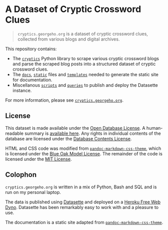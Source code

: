 # A Dataset of Cryptic Crossword Clues

> `cryptics.georgeho.org` is a dataset of cryptic crossword clues,
> collected from various blogs and digital archives.

This repository contains:

- The [`cryptics`](https://github.com/eigenfoo/cryptics/tree/main/cryptics)
  Python library to scrape various cryptic crossword blogs and parse the
  scraped blog posts into a structured dataset of cryptic crossword clues.
- The [`docs`](https://github.com/eigenfoo/cryptics/tree/main/docs),
  [`static`](https://github.com/eigenfoo/cryptics/tree/main/static) files and
  [`templates`](https://github.com/eigenfoo/cryptics/tree/main/templates)
  needed to generate the static site for documentation.
- Miscellanous
  [`scripts`](https://github.com/eigenfoo/cryptics/tree/main/scripts) and
  [`queries`](https://github.com/eigenfoo/cryptics/tree/main/queries) to
  publish and deploy the Datasette instance.

For more information, please see [`cryptics.georgeho.org`](https://cryptics.georgeho.org/).

## License

This dataset is made available under the [Open Database License](http://opendatacommons.org/licenses/odbl/1.0/).
A human-readable summary is [available here](https://opendatacommons.org/licenses/odbl/summary/).
Any rights in individual contents of the database are licensed under the [Database Contents License](http://opendatacommons.org/licenses/dbcl/1.0/).

HTML and CSS code was modified from [`pandoc-markdown-css-theme`](https://github.com/jez/pandoc-markdown-css-theme),
which is licensed under the [Blue Oak Model License](https://blueoakcouncil.org/license/1.0.0).
The remainder of the code is licensed under the [MIT License](https://mit-license.org/).

## Colophon

`cryptics.georgeho.org` is written in a mix of Python, Bash and SQL
and is run on my personal laptop.

The data is published using [Datasette](https://datasette.io/)
and deployed on a [Heroku Free Web Dyno](https://dashboard.heroku.com/apps).
Datasette has been remarkably easy to work with and a pleasure to use.

The documentation is a static site adapted from
[`pandoc-markdown-css-theme`](https://github.com/jez/pandoc-markdown-css-theme).
